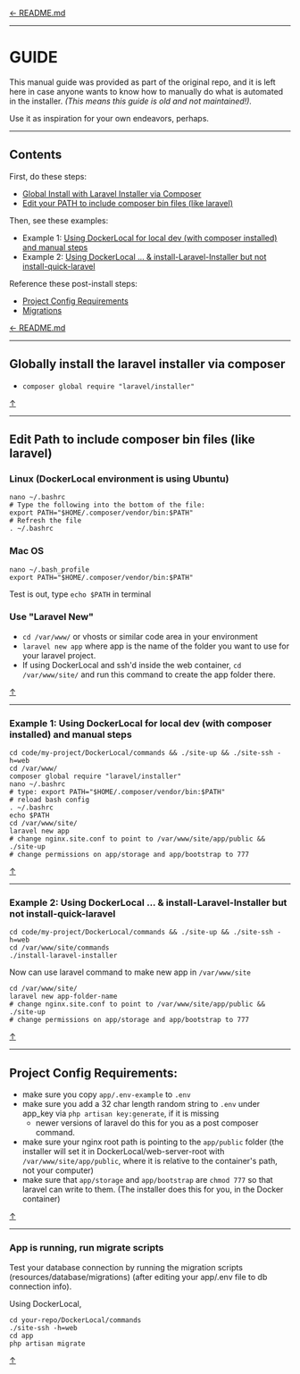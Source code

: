 
[← README.md](README.md)

---

# GUIDE

This manual guide was provided as part of the original repo, and it is left here in case anyone wants to know how to manually do what is automated in the installer. *(This means this guide is old and not maintained!).*

Use it as inspiration for your own endeavors, perhaps.

---

## Contents

First, do these steps:

- [Global Install with Laravel Installer via Composer](#globally-install-the-laravel-installer-via-composer)
- [Edit your PATH to include composer bin files (like laravel)](#edit-path-to-include-composer-bin-files-like-laravel)

Then, see these examples:

- Example 1: [Using DockerLocal for local dev (with composer installed) and manual steps](#example-1-using-dockerlocal-for-local-dev-with-composer-installed-and-manual-steps)
- Example 2: [Using DockerLocal ... & install-Laravel-Installer but not install-quick-laravel](#example-2-using-dockerlocal---install-laravel-installer-but-not-install-quick-laravel)

Reference these post-install steps:

- [Project Config Requirements](#project-config-requirements)
- [Migrations](#app-is-running-run-migrate-scripts)


[← README.md](README.md)

---

## Globally install the laravel installer via composer

- `composer global require "laravel/installer"`

[↑](#contents)

---

## Edit Path to include composer bin files (like laravel)

### Linux (DockerLocal environment is using Ubuntu)

```
nano ~/.bashrc
# Type the following into the bottom of the file:
export PATH="$HOME/.composer/vendor/bin:$PATH"
# Refresh the file
. ~/.bashrc
```

### Mac OS

```
nano ~/.bash_profile
export PATH="$HOME/.composer/vendor/bin:$PATH"
```

Test is out, type `echo $PATH` in terminal

### Use "Laravel New"

- `cd /var/www/` or vhosts or similar code area in your environment
- `laravel new app` where app is the name of the folder you want to use for your laravel project.
- If using DockerLocal and ssh'd inside the web container, `cd /var/www/site/` and run this command to create the app folder there.

[↑](#contents)

---

### Example 1: Using DockerLocal for local dev (with composer installed) and manual steps

```
cd code/my-project/DockerLocal/commands && ./site-up && ./site-ssh -h=web
cd /var/www/
composer global require "laravel/installer"
nano ~/.bashrc
# type: export PATH="$HOME/.composer/vendor/bin:$PATH"
# reload bash config
. ~/.bashrc
echo $PATH
cd /var/www/site/
laravel new app
# change nginx.site.conf to point to /var/www/site/app/public && ./site-up
# change permissions on app/storage and app/bootstrap to 777
```

[↑](#contents)

---

### Example 2: Using DockerLocal ... & install-Laravel-Installer but not install-quick-laravel

```
cd code/my-project/DockerLocal/commands && ./site-up && ./site-ssh -h=web
cd /var/www/site/commands
./install-laravel-installer
```

Now can use laravel command to make new app in `/var/www/site`

```
cd /var/www/site/
laravel new app-folder-name
# change nginx.site.conf to point to /var/www/site/app/public && ./site-up
# change permissions on app/storage and app/bootstrap to 777
```

[↑](#contents)

---


## Project Config Requirements:

- make sure you copy `app/.env-example` to `.env`
- make sure you add a 32 char length random string to `.env` under app_key via `php artisan key:generate`, if it is missing
    - newer versions of laravel do this for you as a post composer command.
- make sure your nginx root path is pointing to the `app/public` folder (the installer will set it in DockerLocal/web-server-root with `/var/www/site/app/public`, where it is relative to the container's path, not your computer)
- make sure that `app/storage` and `app/bootstrap` are `chmod 777` so that laravel can write to them. (The installer does this for you, in the Docker container)

[↑](#contents)

---

### App is running, run migrate scripts

Test your database connection by running the migration scripts (resources/database/migrations) (after editing your app/.env file to db connection info).

Using DockerLocal,

```
cd your-repo/DockerLocal/commands
./site-ssh -h=web
cd app
php artisan migrate
```

[↑](#contents)
